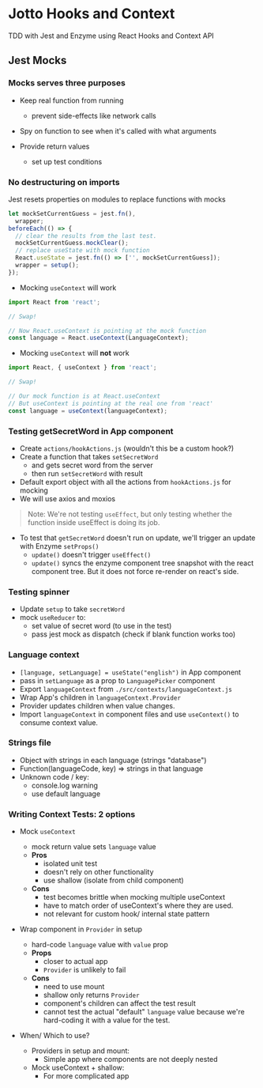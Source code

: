 # Jotto Hooks and Context

TDD with Jest and Enzyme using React Hooks and Context API

## Jest Mocks

### Mocks serves three purposes

- Keep real function from running
  - prevent side-effects like network calls
- Spy on function to see when it's called with what arguments
- Provide return values

  - set up test conditions

### No destructuring on imports

Jest resets properties on modules to replace functions with mocks

```jsx
let mockSetCurrentGuess = jest.fn(),
  wrapper;
beforeEach(() => {
  // clear the results from the last test.
  mockSetCurrentGuess.mockClear();
  // replace useState with mock function
  React.useState = jest.fn(() => ['', mockSetCurrentGuess]);
  wrapper = setup();
});
```

- Mocking `useContext` will work

```jsx
import React from 'react';

// Swap!

// Now React.useContext is pointing at the mock function
const language = React.useContext(LanguageContext);
```

- Mocking `useContext` will **not** work

```jsx
import React, { useContext } from 'react';

// Swap!

// Our mock function is at React.useContext
// But useContext is pointing at the real one from 'react'
const language = useContext(languageContext);
```

### Testing getSecretWord in App component

- Create `actions/hookActions.js` (wouldn't this be a custom hook?)
- Create a function that takes `setSecretWord`
  - and gets secret word from the server
  - then run `setSecretWord` with result
- Default export object with all the actions from `hookActions.js` for mocking
- We will use axios and moxios

> Note: We're not testing `useEffect`, but only testing whether the function inside useEffect is doing its job.

- To test that `getSecretWord` doesn't run on update, we'll trigger an update with Enzyme `setProps()`
  - `update()` doesn't trigger `useEffect()`
  - `update()` syncs the enzyme component tree snapshot with the react component tree. But it does not force re-render on react's side.

### Testing spinner

- Update `setup` to take `secretWord`
- mock `useReducer` to:
  - set value of secret word (to use in the test)
  - pass jest mock as dispatch (check if blank function works too)

### Language context

- `[language, setLanguage] = useState("english")` in App component
- pass in `setLanguage` as a prop to `LanguagePicker` component
- Export `languageContext` from `./src/contexts/languageContext.js`
- Wrap App's children in `languageContext.Provider`
- Provider updates children when value changes.
- Import `languageContext` in component files and use `useContext()` to consume context value.

### Strings file

- Object with strings in each language (strings "database")
- Function(languageCode, key) => strings in that language
- Unknown code / key:
  - console.log warning
  - use default language

### Writing Context Tests: 2 options

- Mock `useContext`
  - mock return value sets `language` value
  - **Pros**
    - isolated unit test
    - doesn't rely on other functionality
    - use shallow (isolate from child component)
  - **Cons**
    - test becomes brittle when mocking multiple useContext
    - have to match order of useContext's where they are used.
    - not relevant for custom hook/ internal state pattern
- Wrap component in `Provider` in setup

  - hard-code `language` value with `value` prop
  - **Props**
    - closer to actual app
    - `Provider` is unlikely to fail
  - **Cons**
    - need to use mount
    - shallow only returns `Provider`
    - component's children can affect the test result
    - cannot test the actual "default" `language` value because we're hard-coding it with a value for the test.

- When/ Which to use?
  - Providers in setup and mount:
    - Simple app where components are not deeply nested
  - Mock useContext + shallow:
    - For more complicated app
